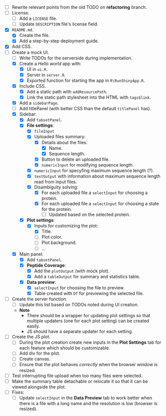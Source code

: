  - [ ] Rewrite relevant points from the old TODO on **refactoring** branch.
 - [ ] License.
    - [ ] Add a `LICENSE` file.
    - [ ] Update `DESCRIPTION` file's license field.
 - [x] `README.md`.
    - [x] Create the file.
    - [x] Add a step-by-step deployment guide.
 - [x] Add CSS.
 - [ ] Create a mock UI.
    - [ ] Write TODOs for the serverside during implementation.
    - [x] Create a *Hello world* app with:
        - [x] UI in `ui.R`.
        - [x] Server in `server.R`.
        - [x] Exported function for starting the app in `R\RunShinyApp.R`.
    - [x] Include CSS.
        - [x] Add a static path with `addResourcePath`.
        - [x] Link the static path stylesheet into the HTML with `tags$link`.
    - [x] Add a `sidebarPage`.
    - [ ] Add titlePanel (with better CSS than the default `titlePanel` has).
    - [x] Sidebar:
        - [x] Add `tabsetPanel`.
        - [x] **File settings**:
            - [x] `fileInput`
            - [x] Uploaded files summary:
                - [x] Details about the files.
                    - [x] Name.
                    - [x] Sequence length.
                - [x] Button to delete an uploaded file.
                - [x] `numericInput` for modifying sequence length.
            - [x] `numericInput` for specyfing maximum sequence length (?).
            - [x] `textOutput` with information about maximum sequence length read from input files.
            - [x] Disambiguity solving:
                - [x] For each uploaded file a `selectInput` for choosing a protein.
                - [x] For each uploaded file a `selectInput` for choosing a state for the protein.
                    - [ ] Updated based on the selected protein.
        - [x] **Plot settings**:
            - [x] Inputs for customizing the plot:
                - [x] Title.
                - [ ] Plot color.
                - [ ] Plot background.
                - [ ] ...
    - [x] Main panel:
        - [x] Add `tabsetPanel`.
        - [x] **Peptide Coverage**:
            - [x] Add the `plotOutput` (with mock plot).
            - [x] Add a `tableOutput` for summary and statistics table.
        - [x] **Data preview**:
            - [x] `selectInput` for choosing the file to preview.
            - [x] Table created with `DT` for previewing the selected file.
 - [ ] Create the server function.
    - [ ] Update this list based on TODOs noted during UI creation.
    - **Note**
        - There should be a wrapper for updating plot settings so that multiple updaters (one for each plot setting) can be created easily. 
        - JS should have a separate updater for each setting.
 - [ ] Create the JS plot.
    - [ ] During the plot creation create new inputs in the **Plot Settings** tab for each feature which should be customizable.
    - [ ] Add div for the plot.
    - [ ] Create canvas.
    - [ ] Ensure that the plot behaves *correctly* when the browser window is resized.
 - [ ] Test interrupting file upload when too many files were selected.
 - [ ] Make the summary table detachable or relocate it so that it can be viewed alongside the plot.
 - [ ] Fixes:
    - [ ] Update `selectInput` in the **Data Preview** tab to work better when there is a file with a long name and the resolution is low (browser is resized).
